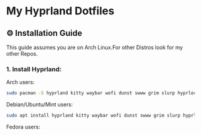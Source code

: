 # My Hyprland Dotfiles



## ⚙️ Installation Guide

This guide assumes you are on Arch Linux.For other Distros look for my other Repos.

### 1. Install Hyprland:

Arch users:

```bash
sudo pacman -S hyprland kitty waybar wofi dunst swww grim slurp hyprlock hypridle
```
Debian/Ubuntu/Mint users:

```bash
sudo apt install hyprland kitty waybar wofi dunst swww grim slurp hyprlock hypridle
```
Fedora users:
```bash
```